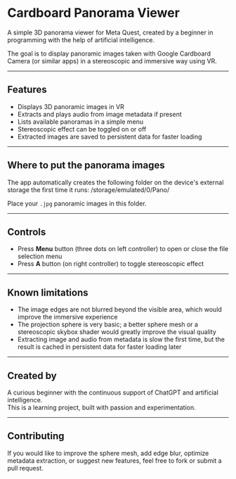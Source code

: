 # Cardboard Panorama Viewer

A simple 3D panorama viewer for Meta Quest, created by a beginner in programming with the help of artificial intelligence.

The goal is to display panoramic images taken with Google Cardboard Camera (or similar apps) in a stereoscopic and immersive way using VR.

---

## Features

- Displays 3D panoramic images in VR
- Extracts and plays audio from image metadata if present
- Lists available panoramas in a simple menu
- Stereoscopic effect can be toggled on or off
- Extracted images are saved to persistent data for faster loading

---

## Where to put the panorama images

The app automatically creates the following folder on the device's external storage the first time it runs:
/storage/emulated/0/Pano/

Place your `.jpg` panoramic images in this folder.  

---

## Controls

- Press **Menu** button (three dots on left controller) to open or close the file selection menu
- Press **A** button (on right controller) to toggle stereoscopic effect

---

## Known limitations

- The image edges are not blurred beyond the visible area, which would improve the immersive experience
- The projection sphere is very basic; a better sphere mesh or a stereoscopic skybox shader would greatly improve the visual quality
- Extracting image and audio from metadata is slow the first time, but the result is cached in persistent data for faster loading later

---

## Created by

A curious beginner with the continuous support of ChatGPT and artificial intelligence.  
This is a learning project, built with passion and experimentation.

---

## Contributing

If you would like to improve the sphere mesh, add edge blur, optimize metadata extraction, or suggest new features, feel free to fork or submit a pull request.



